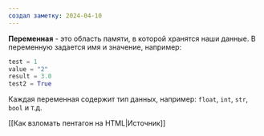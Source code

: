 ```yaml
---
создал заметку: 2024-04-10
---
```

**Переменная** - это область памяти, в которой хранятся наши данные. В переменную задается имя и значение, например: 

```python
test = 1
value = "2"
result = 3.0
test2 = True
```

Каждая переменная содержит тип данных, например: `float`, `int`, `str`, `bool` и т.д.

[[Как взломать пентагон на HTML|Источник]]
